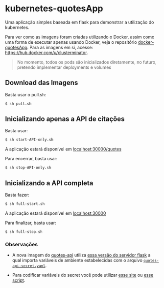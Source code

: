 # kubernetes-quotesApp

Uma aplicação simples baseada em flask para demonstrar a utilização do kubernetes.

Para ver como as imagens foram criadas utilizando o Docker, assim como uma forma de executar apenas usando Docker, veja o repositório [docker-quotesApp](https://github.com/joaopedrolourencoaffonso/docker-quotesApp/tree/main). Para as imagens em si, acesse: https://hub.docker.com/u/clusterminator.

> No momento, todos os pods são inicializados diretamente, no futuro, pretendo implementar deployments e volumes

## Download das Imagens

Basta usar o pull.sh:

```bash
$ sh pull.sh
```

## Inicializando apenas a API de citações

Basta usar:

```bash
$ sh start-API-only.sh
```

A aplicação estará disponível em [localhost:30000/quotes](http://localhost:30000/quotes)

Para encerrar, basta usar:

```bash
$ sh stop-API-only.sh
```

## Inicializando a API completa

Basta fazer:

```bash
$ sh full-start.sh
```

A aplicação estará disponível em [localhost:30000](http://localhost:30000/quotes)

Para finalizar, basta usar:

```bash
$ sh full-stop.sh
```

### Observações

- A nova imagem do [quotes-api](https://hub.docker.com/layers/clusterminator/quotes-api/3.0/images/sha256-74d1138957d5ac4b9c25221d9feaad06773ce6ad010734c07dbb5a5321a57fb5?context=explore) utiliza [essa versão do servidor flask](https://github.com/joaopedrolourencoaffonso/docker-quotesApp/blob/main/quotes-api/app-secrets.py) a qual importa variáveis de ambiente estabelecidas com o arquivo [`quotes-api-secret.yaml`](https://github.com/joaopedrolourencoaffonso/kubernetes-quotesApp/blob/main/quotes-api-secret.yaml).

- Para codificar variáveis do secret você pode utilizar [esse site](https://www.base64decode.org/) ou [esse script](./base64-converter.sh).
